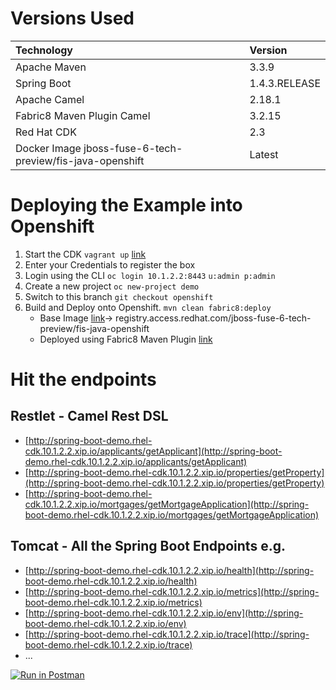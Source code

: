 # Versions Used

| Technology                                                | Version       |
| :--- | :--- |
| Apache Maven                                              | 3.3.9         |
| Spring Boot                                               | 1.4.3.RELEASE |
| Apache Camel                                              | 2.18.1        |
| Fabric8 Maven Plugin Camel                                | 3.2.15        |
| Red Hat CDK                                               | 2.3           |
| Docker Image jboss-fuse-6-tech-preview/fis-java-openshift | Latest        |

# Deploying the Example into Openshift

1. Start the CDK `vagrant up` [link](https://developers.redhat.com/products/cdk/overview/)
2. Enter your Credentials to register the box
3. Login using the CLI `oc login 10.1.2.2:8443` `u:admin p:admin`
4. Create a new project `oc new-project demo`
5. Switch to this branch `git checkout openshift`
6. Build and Deploy onto Openshift. `mvn clean fabric8:deploy`
   * Base Image [link](https://access.redhat.com/containers/#/repo/583fdc1f9c624c7ea34eb945)-> registry.access.redhat.com/jboss-fuse-6-tech-preview/fis-java-openshift
   * Deployed using Fabric8 Maven Plugin [link](https://maven.fabric8.io/)

# Hit the endpoints

## Restlet - Camel Rest DSL

- [http://spring-boot-demo.rhel-cdk.10.1.2.2.xip.io/applicants/getApplicant](http://spring-boot-demo.rhel-cdk.10.1.2.2.xip.io/applicants/getApplicant)
- [http://spring-boot-demo.rhel-cdk.10.1.2.2.xip.io/properties/getProperty](http://spring-boot-demo.rhel-cdk.10.1.2.2.xip.io/properties/getProperty)
- [http://spring-boot-demo.rhel-cdk.10.1.2.2.xip.io/mortgages/getMortgageApplication](http://spring-boot-demo.rhel-cdk.10.1.2.2.xip.io/mortgages/getMortgageApplication)

## Tomcat - All the Spring Boot Endpoints e.g.

- [http://spring-boot-demo.rhel-cdk.10.1.2.2.xip.io/health](http://spring-boot-demo.rhel-cdk.10.1.2.2.xip.io/health)
- [http://spring-boot-demo.rhel-cdk.10.1.2.2.xip.io/metrics](http://spring-boot-demo.rhel-cdk.10.1.2.2.xip.io/metrics)
- [http://spring-boot-demo.rhel-cdk.10.1.2.2.xip.io/env](http://spring-boot-demo.rhel-cdk.10.1.2.2.xip.io/env)
- [http://spring-boot-demo.rhel-cdk.10.1.2.2.xip.io/trace](http://spring-boot-demo.rhel-cdk.10.1.2.2.xip.io/trace)
- ...


[![Run in Postman](https://run.pstmn.io/button.svg)](https://app.getpostman.com/run-collection/d692a929abe54da8ae6f)
